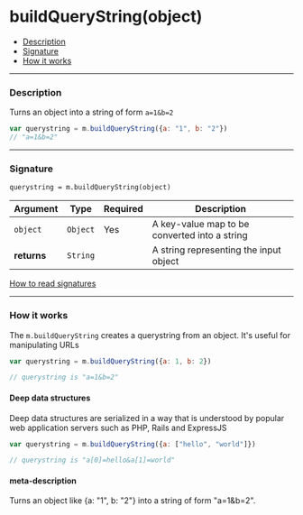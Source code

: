 # buildQueryString(object)

- [Description](#description)
- [Signature](#signature)
- [How it works](#how-it-works)

---

### Description

Turns an object into a string of form `a=1&b=2`

```javascript
var querystring = m.buildQueryString({a: "1", b: "2"})
// "a=1&b=2"
```

---

### Signature

`querystring = m.buildQueryString(object)`

Argument     | Type                                       | Required | Description
------------ | ------------------------------------------ | -------- | ---
`object`     | `Object`                                   | Yes      | A key-value map to be converted into a string
**returns**  | `String`                                   |          | A string representing the input object

[How to read signatures](signatures.md)

---

### How it works

The `m.buildQueryString` creates a querystring from an object. It's useful for manipulating URLs

```javascript
var querystring = m.buildQueryString({a: 1, b: 2})

// querystring is "a=1&b=2"
```

#### Deep data structures

Deep data structures are serialized in a way that is understood by popular web application servers such as PHP, Rails and ExpressJS

```javascript
var querystring = m.buildQueryString({a: ["hello", "world"]})

// querystring is "a[0]=hello&a[1]=world"
```

#### meta-description
Turns an object like {a: "1", b: "2"} into a string of form "a=1&b=2".
